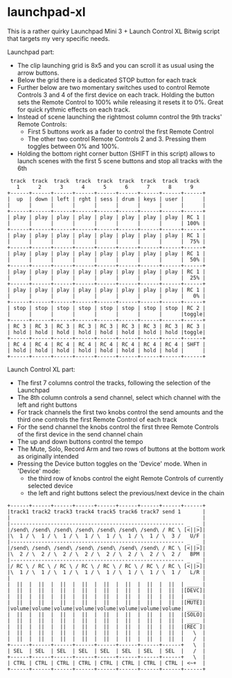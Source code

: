 # launchpad-xl

This is a rather quirky Launchpad Mini 3 + Launch Control XL Bitwig script that targets my very specific needs.

Launchpad part:
- The clip launching grid is 8x5 and you can scroll it as usual using the arrow buttons.
- Below the grid there is a dedicated STOP button for each track
- Further below are two momentary switches used to control Remote Controls 3 and 4 of the first device on each track. Holding the button sets the Remote Control to 100% while releasing it resets it to 0%. Great for quick rythmic effects on each track.
- Instead of scene launching the rightmost column control the 9th tracks' Remote Controls:
  + First 5 buttons work as a fader to control the first Remote Control
  + The other two control Remote Controls 2 and 3. Pressing them toggles between 0% and 100%.
- Holding the bottom right corner button (SHIFT in this script) allows to launch scenes with the first 5 scene buttons and stop all tracks with the 6th

```
 track  track  track  track  track  track  track  track  track
   1      2      3      4      5      6      7      8      9
+------+------+------+------+------+------+------+------+------+
|  up  | down | left | rght | sess | drum | keys | user |      |
|      |      |      |      |      |      |      |      |      |
+------+------+------+------+------+------+------+------+------+
| play | play | play | play | play | play | play | play | RC 1 |
|      |      |      |      |      |      |      |      | 100% |
+------+------+------+------+------+------+------+------+------+
| play | play | play | play | play | play | play | play | RC 1 |
|      |      |      |      |      |      |      |      |  75% |
+------+------+------+------+------+------+------+------+------+
| play | play | play | play | play | play | play | play | RC 1 |
|      |      |      |      |      |      |      |      |  50% |
+------+------+------+------+------+------+------+------+------+
| play | play | play | play | play | play | play | play | RC 1 |
|      |      |      |      |      |      |      |      |  25% |
+------+------+------+------+------+------+------+------+------+
| play | play | play | play | play | play | play | play | RC 1 |
|      |      |      |      |      |      |      |      |   0% |
+------+------+------+------+------+------+------+------+------+
| stop | stop | stop | stop | stop | stop | stop | stop | RC 2 |
|      |      |      |      |      |      |      |      |toggle|
+------+------+------+------+------+------+------+------+------+
| RC 3 | RC 3 | RC 3 | RC 3 | RC 3 | RC 3 | RC 3 | RC 3 | RC 3 |
| hold | hold | hold | hold | hold | hold | hold | hold |toggle|
+------+------+------+------+------+------+------+------+------+
| RC 4 | RC 4 | RC 4 | RC 4 | RC 4 | RC 4 | RC 4 | RC 4 | SHFT |
| hold | hold | hold | hold | hold | hold | hold | hold |      |
+------+------+------+------+------+------+------+------+------+
```

Launch Control XL part:
- The first 7 columns control the tracks, following the selection of the Launchpad
- The 8th column controls a send channel, select which channel with the left and right buttons
- For track channels the first two knobs control the send amounts and the third one controls the first Remote Control of each track
- For the send channel the knobs control the first three Remote Controls of the first device in the send channel chain
- The up and down buttons control the tempo
- The Mute, Solo, Record Arm and two rows of buttons at the bottom work as originally intended
- Pressing the Device button toggles on the 'Device' mode. When in 'Device' mode:
  + the third row of knobs control the eight Remote Controls of currently selected device
  + the left and right buttons select the previous/next device in the chain

```
+------+------+------+------+------+------+------+------+------+
|track1 track2 track3 track4 track5 track6 track7 send 1       |
|                                                              |
|-------------------------------------------------------- _  _ |
|/send\ /send\ /send\ /send\ /send\ /send\ /send\ / RC \ [<||>]|
|\  1 / \  1 / \  1 / \  1 / \  1 / \  1 / \  1 / \  3 /   U/F |
|-------------------------------------------------------- _  _ |
|/send\ /send\ /send\ /send\ /send\ /send\ /send\ / RC \ [<||>]|
|\  2 / \  2 / \  2 / \  2 / \  2 / \  2 / \  2 / \  2 /   BPM |
|-------------------------------------------------------- _  _ |
|/ RC \ / RC \ / RC \ / RC \ / RC \ / RC \ / RC \ / RC \ [<||>]|
|\  1 / \  1 / \  1 / \  1 / \  1 / \  1 / \  1 / \  1 /   L/R |
|                                                              |
|  ||  |  ||  |  ||  |  ||  |  ||  |  ||  |  ||  |  ||  | ____ |
|  ||  |  ||  |  ||  |  ||  |  ||  |  ||  |  ||  |  ||  |[DEVC]|
|  ||  |  ||  |  ||  |  ||  |  ||  |  ||  |  ||  |  ||  | ____ |
|  ||  |  ||  |  ||  |  ||  |  ||  |  ||  |  ||  |  ||  |[MUTE]|
|volume|volume|volume|volume|volume|volume|volume|volume| ____ |
|  ||  |  ||  |  ||  |  ||  |  ||  |  ||  |  ||  |  ||  |[SOLO]|
|  ||  |  ||  |  ||  |  ||  |  ||  |  ||  |  ||  |  ||  | ____ |
|  ||  |  ||  |  ||  |  ||  |  ||  |  ||  |  ||  |  ||  |[REC ]|
|  ||  |  ||  |  ||  |  ||  |  ||  |  ||  |  ||  |  ||  |   \  |
|  ||  |  ||  |  ||  |  ||  |  ||  |  ||  |  ||  |  ||  |   /  |
+------+------+------+------+------+------+------+------+   \  |
| SEL  | SEL  | SEL  | SEL  | SEL  | SEL  | SEL  | SEL  |   /  |
+------+------+------+------+------+------+------+------+   \  |
| CTRL | CTRL | CTRL | CTRL | CTRL | CTRL | CTRL | CTRL | <~+  |
+------+------+------+------+------+------+------+------+------+
```
